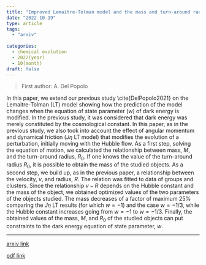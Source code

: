 ```yaml
---
title: "Improved Lemaitre-Tolman model and the mass and turn-around radius in group of galaxies II: the role of dark energy"
date: "2022-10-19"
type: article
tags:
  - "arxiv"
  
categories:
  - chemical evolution
  - 2022(year)
  - 10(month)
draft: false
---
```

> First author: A. Del Popolo

 In this paper, we extend our previous study \cite{DelPopolo2021} on the
Lemaitre-Tolman (LT) model showing how the prediction of the model changes when
the equation of state parameter ($w$) of dark energy is modified. In the
previous study, it was considered that dark energy was merely constituted by
the cosmological constant. In this paper, as in the previous study, we also
took into account the effect of angular momentum and dynamical friction
($J\eta$ LT model) that modifies the evolution of a perturbation, initially
moving with the Hubble flow. As a first step, solving the equation of motion,
we calculated the relationship between mass, $M$, and the turn-around radius,
$R_0$. If one knows the value of the turn-around radius $R_0$, it is possible
to obtain the mass of the studied objects. As a second step, we build up, as in
the previous paper, a relationship between the velocity, $v$, and radius, $R$.
The relation was fitted to data of groups and clusters. Since the relationship
$v-R$ depends on the Hubble constant and the mass of the object, we obtained
optimized values of the two parameters of the objects studied. The mass
decreases of a factor of maximum 25\% comparing the $J\eta$ LT results (for
which $w=-1$) and the case $w=-1/3$, while the Hubble constant increases going
from $w=-1$ to $w=-1/3$. Finally, the obtained values of the mass, $M$, and
$R_0$ of the studied objects can put constraints to the dark energy equation of
state parameter, $w$.

---
[arxiv link](http://arxiv.org/abs/2210.10397v1)

[pdf link](http://arxiv.org/pdf/2210.10397v1)